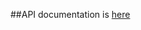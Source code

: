 ##API documentation is <a href="https://github.com/5-Words/Back-end-five-words/blob/master/five_words/README.md">here</a>